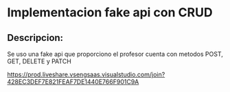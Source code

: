 # Implementacion fake api con CRUD

## Descripcion: 

Se uso una fake api que proporciono el profesor cuenta con metodos POST, GET, DELETE y PATCH

https://prod.liveshare.vsengsaas.visualstudio.com/join?428EC3DEF7E821FEAF7DE1440E766F901C9A
